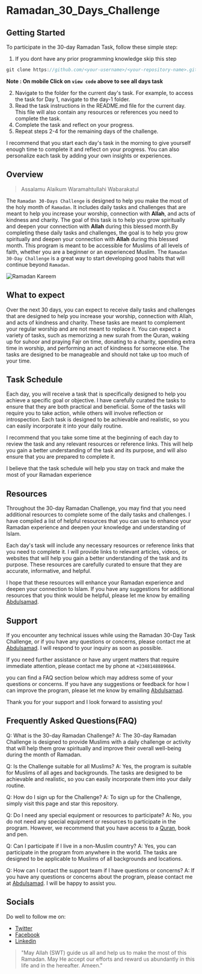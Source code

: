 # Ramadan_30_Days_Challenge

## Getting Started

To participate in the 30-day Ramadan Task, follow these simple step:

1. If you dont have any prior programming knowledge skip this step

``` c
git clone https://github.com/<your-username>/<your-repository-name>.git
```
**Note : On mobile Click on `view code` above to see all days task**

2. Navigate to the folder for the current day's task. For example, to access the task for Day 1, navigate to the day-1 folder.
3. Read the task instructions in the README.md file for the current day. This file will also contain any resources or references you need to complete the task.
4. Complete the task and reflect on your progress.
5. Repeat steps 2-4 for the remaining days of the challenge.

I recommend that you start each day's task in the morning to give yourself enough time to complete it and reflect on your progress. You can also personalize each task by adding your own insights or experiences.

##  Overview

> Assalamu Alaikum Waramahtullahi Wabarakatul

The `Ramadan 30-Days Challenge` is designed to help you make the most of the holy month of `Ramadan`. It includes daily tasks and challenges that are meant to help you increase your worship, connection with **Allah**, and acts of kindness and charity. The goal of this task is to help you grow spiritually and deepen your connection with **Allah** during this blessed month.By completing these daily tasks and challenges, the goal is to help you grow spiritually and deepen your connection with **Allah** during this blessed month. This program is meant to be accessible for Muslims of all levels of faith, whether you are a beginner or an experienced Muslim. The `Ramadan 30-Day Challenge` is a great way to start developing good habits that will continue beyond `Ramadan`.

![Ramadan Kareem](https://images.unsplash.com/photo-1563300365-9c77e472e7a5?ixlib=rb-4.0.3&ixid=MnwxMjA3fDB8MHxzZWFyY2h8Mnx8cmFtYWRhbiUyMG11YmFyYWt8ZW58MHx8MHx8&auto=format&fit=crop&w=700&q=60)

## What to expect

Over the next 30 days, you can expect to receive daily tasks and challenges that are designed to help you increase your worship, connection with Allah, and acts of kindness and charity. These tasks are meant to complement your regular worship and are not meant to replace it. You can expect a variety of tasks, such as memorizing a new surah from the Quran, waking up for suhoor and praying Fajr on time, donating to a charity, spending extra time in worship, and performing an act of kindness for someone else. The tasks are designed to be manageable and should not take up too much of your time.

## Task Schedule

Each day, you will receive a task that is specifically designed to help you achieve a specific goal or objective. I have carefully curated the tasks to ensure that they are both practical and beneficial. Some of the tasks will require you to take action, while others will involve reflection or introspection. Each task is designed to be achievable and realistic, so you can easily incorporate it into your daily routine.

I recommend that you take some time at the beginning of each day to review the task and any relevant resources or reference links. This will help you gain a better understanding of the task and its purpose, and will also ensure that you are prepared to complete it.

I believe that the task schedule will help you stay on track and make the most of your Ramadan experience

## Resources

Throughout the 30-day Ramadan Challenge, you may find that you need additional resources to complete some of the daily tasks and challenges. I have compiled a list of helpful resources that you can use to enhance your Ramadan experience and deepen your knowledge and understanding of Islam.

Each day's task will include any necessary resources or reference links that you need to complete it. I will provide links to relevant articles, videos, or websites that will help you gain a better understanding of the task and its purpose. These resources are carefully curated to ensure that they are accurate, informative, and helpful.

I hope that these resources will enhance your Ramadan experience and deepen your connection to Islam. If you have any suggestions for additional resources that you think would be helpful, please let me know by emailing [Abdulsamad](jimohsamad2005@gmail.com).

## Support

If you encounter any technical issues while using the Ramadan 30-Day Task Challenge, or if you have any questions or concerns, please contact me at [Abdulsamad](jimohsamad2005@gmail.com). I will respond to your inquiry as soon as possible.

If you need further assistance or have any urgent matters that require immediate attention, please contact me by phone at `+2348148889664`.

you can find a FAQ section below which may address some of your questions or concerns. If you have any suggestions or feedback for how I can improve the program, please let me know by emailing [Abdulsamad](jimohsamad2005@gmail.com).

Thank you for your support and I look forward to assisting you!

## Frequently Asked Questions(FAQ)

Q: What is the 30-day Ramadan Challenge?
A: The 30-day Ramadan Challenge is designed to provide Muslims with a daily challenge or activity that will help them grow spiritually and improve their overall well-being during the month of Ramadan.

Q: Is the Challenge suitable for all Muslims?
A: Yes, the program is suitable for Muslims of all ages and backgrounds. The tasks are designed to be achievable and realistic, so you can easily incorporate them into your daily routine.

Q: How do I sign up for the Challenge?
A: To sign up for the Challenge, simply visit this page and star this repository.

Q: Do I need any special equipment or resources to participate?
A: No, you do not need any special equipment or resources to participate in the program. However, we recommend that you have access to a [Quran](www.quran.com), book and pen.

Q: Can I participate if I live in a non-Muslim country?
A: Yes, you can participate in the program from anywhere in the world. The tasks are designed to be applicable to Muslims of all backgrounds and locations.

Q: How can I contact the support team if I have questions or concerns?
A: If you have any questions or concerns about the program, please contact me at [Abdulsamad](jimohsamad2005@gmail.com). I will be happy to assist you.

## Socials

Do well to follow me on:

- [Twitter](https://twitter.com/buk_ola01)
- [Facebook](https://facebook.com/abdulsamad.jimoh.73)
- [Linkedin](https://www.linkedin.com/in/buk-ola01/)


> "May Allah (SWT) guide us all and help us to make the most of this Ramadan. May He accept our efforts and reward us abundantly in this life and in the hereafter. Ameen."
